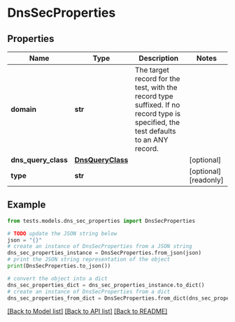 # DnsSecProperties


## Properties

Name | Type | Description | Notes
------------ | ------------- | ------------- | -------------
**domain** | **str** | The target record for the test, with the record type suffixed. If no record type is specified, the test defaults to an ANY record. | 
**dns_query_class** | [**DnsQueryClass**](DnsQueryClass.md) |  | [optional] 
**type** | **str** |  | [optional] [readonly] 

## Example

```python
from tests.models.dns_sec_properties import DnsSecProperties

# TODO update the JSON string below
json = "{}"
# create an instance of DnsSecProperties from a JSON string
dns_sec_properties_instance = DnsSecProperties.from_json(json)
# print the JSON string representation of the object
print(DnsSecProperties.to_json())

# convert the object into a dict
dns_sec_properties_dict = dns_sec_properties_instance.to_dict()
# create an instance of DnsSecProperties from a dict
dns_sec_properties_from_dict = DnsSecProperties.from_dict(dns_sec_properties_dict)
```
[[Back to Model list]](../README.md#documentation-for-models) [[Back to API list]](../README.md#documentation-for-api-endpoints) [[Back to README]](../README.md)


